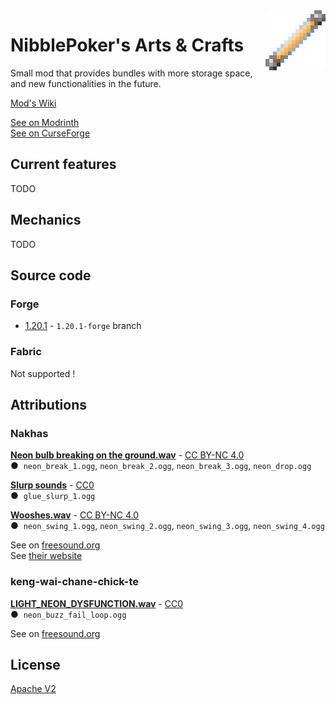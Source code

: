 <img src="images/items/neon_tube_yellow.png" align="right" width="96px" height="96px"/>

# NibblePoker's Arts & Crafts
Small mod that provides bundles with more storage space, and new functionalities in the future.

[Mod's Wiki](https://wiki.minecraft.nibblepoker.lu/arts_and_crafts)

[See on Modrinth](#)<br>
[See on CurseForge](#)


## Current features
TODO


## Mechanics
TODO


## Source code

### Forge
* [1.20.1](https://github.com/NibblePoker/MC-Arts-And-Crafts/tree/1.20.1-forge) - `1.20.1-forge` branch

### Fabric
Not supported !


## Attributions

### Nakhas
[**Neon bulb breaking on the ground.wav**](https://freesound.org/people/Nakhas/sounds/360410/) - 
[CC BY-NC 4.0](https://creativecommons.org/licenses/by-nc/4.0/deed.en)<br>
●&nbsp;&nbsp;`neon_break_1.ogg`, `neon_break_2.ogg`, `neon_break_3.ogg`, `neon_drop.ogg`

[**Slurp sounds**](https://freesound.org/people/Nakhas/sounds/569259/) - 
[CC0](https://creativecommons.org/public-domain/cc0/)<br>
●&nbsp;&nbsp;`glue_slurp_1.ogg`

[**Wooshes.wav**](https://freesound.org/people/Nakhas/sounds/328554/) - 
[CC BY-NC 4.0](https://creativecommons.org/licenses/by-nc/4.0/deed.en)<br>
●&nbsp;&nbsp;`neon_swing_1.ogg`, `neon_swing_2.ogg`, `neon_swing_3.ogg`, `neon_swing_4.ogg`

See on [freesound.org](https://freesound.org/people/Nakhas/)<br>
See [their website](http://nicolas-martigne.info/)

### keng-wai-chane-chick-te
[**LIGHT_NEON_DYSFUNCTION.wav**](https://freesound.org/people/keng-wai-chane-chick-te/sounds/422220/) - 
[CC0](https://creativecommons.org/public-domain/cc0/)<br>
●&nbsp;&nbsp;`neon_buzz_fail_loop.ogg`

See on [freesound.org](https://freesound.org/people/keng-wai-chane-chick-te/)


## License
[Apache V2](LICENSE)
